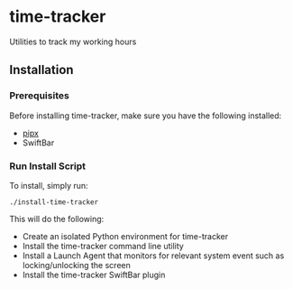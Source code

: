 # time-tracker

Utilities to track my working hours

## Installation

### Prerequisites

Before installing time-tracker, make sure you have the following installed:

* [pipx](https://pypa.github.io/pipx/)
* SwiftBar

### Run Install Script

To install, simply run:

```./install-time-tracker```

This will do the following:

* Create an isolated Python environment for time-tracker
* Install the time-tracker command line utility
* Install a Launch Agent that monitors for relevant system event such as locking/unlocking the screen
* Install the time-tracker SwiftBar plugin
